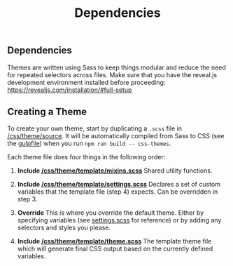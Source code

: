 ﻿---
title: '# Dependencies'
---
## Dependencies

Themes are written using Sass to keep things modular and reduce the need for repeated selectors across files. Make sure that you have the reveal.js development environment installed before proceeding: https://revealjs.com/installation/#full-setup

## Creating a Theme

To create your own theme, start by duplicating a ```.scss``` file in [/css/theme/source](https://github.com/hakimel/reveal.js/blob/master/css/theme/source). It will be automatically compiled from Sass to CSS (see the [gulpfile](https://github.com/hakimel/reveal.js/blob/master/gulpfile.js)) when you run `npm run build -- css-themes`.

Each theme file does four things in the following order:

1. **Include [/css/theme/template/mixins.scss](https://github.com/hakimel/reveal.js/blob/master/css/theme/template/mixins.scss)**
Shared utility functions.

2. **Include [/css/theme/template/settings.scss](https://github.com/hakimel/reveal.js/blob/master/css/theme/template/settings.scss)**
Declares a set of custom variables that the template file (step 4) expects. Can be overridden in step 3.

3. **Override**
This is where you override the default theme. Either by specifying variables (see [settings.scss](https://github.com/hakimel/reveal.js/blob/master/css/theme/template/settings.scss) for reference) or by adding any selectors and styles you please.

4. **Include [/css/theme/template/theme.scss](https://github.com/hakimel/reveal.js/blob/master/css/theme/template/theme.scss)**
The template theme file which will generate final CSS output based on the currently defined variables.